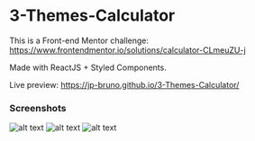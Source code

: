 # 3-Themes-Calculator

This is a Front-end Mentor challenge: https://www.frontendmentor.io/solutions/calculator-CLmeuZU-j

Made with ReactJS + Styled Components.

Live preview: https://jp-bruno.github.io/3-Themes-Calculator/

### Screenshots

![alt text](https://user-images.githubusercontent.com/77502084/181803713-bd712e9f-a59f-4fbd-ba79-8e6533232750.PNG)
![alt text](https://user-images.githubusercontent.com/77502084/181803708-c73e8b6f-2791-4bdc-8bd0-7789a3c2e498.PNG)
![alt text](https://user-images.githubusercontent.com/77502084/181803710-f49c8700-092d-431f-a297-9e91fbe01de9.PNG)
